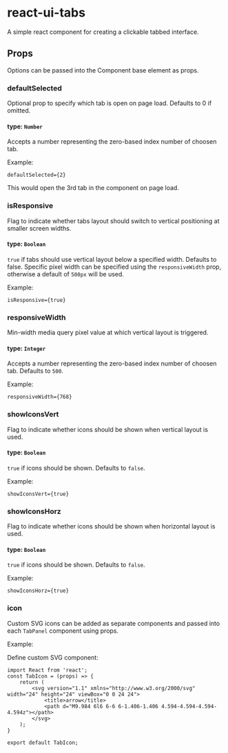 # react-ui-tabs
A simple react component for creating a clickable tabbed interface.

## Props
Options can be passed into the Component base element as props.

### defaultSelected
Optional prop to specify which tab is open on page load. Defaults to 0 if omitted.
#### type:  `Number`
Accepts a number representing the zero-based index number of choosen tab.

Example:
```
defaultSelected={2}
```

This would open the 3rd tab in the component on page load.

### isResponsive
Flag to indicate whether tabs layout should switch to vertical positioning at smaller screen widths.

#### type:  `Boolean`
`true` if tabs should use vertical layout below a specified width. Defaults to false. Specific pixel width can be specified using the `responsiveWidth` prop, otherwise a default of `500px` will be used.

Example:
```
isResponsive={true}
```

### responsiveWidth
Min-width media query pixel value at which vertical layout is triggered.

#### type:  `Integer`
Accepts a number representing the zero-based index number of choosen tab. Defaults to `500`.

Example:
```
responsiveWidth={768}
```

### showIconsVert
Flag to indicate whether icons should be shown when vertical layout is used.

#### type:  `Boolean`
`true` if icons should be shown. Defaults to `false`.

Example:
```
showIconsVert={true}
```

### showIconsHorz
Flag to indicate whether icons should be shown when horizontal layout is used.

#### type:  `Boolean`
`true` if icons should be shown. Defaults to `false`.

Example:
```
showIconsHorz={true}
```


### icon
Custom SVG icons can be added as separate components and passed into each `TabPanel` component using props.

Example:

Define custom SVG component:

```
import React from 'react';
const TabIcon = (props) => {
    return (
        <svg version="1.1" xmlns="http://www.w3.org/2000/svg" width="24" height="24" viewBox="0 0 24 24">
            <title>arrow</title>
            <path d="M9.984 6l6 6-6 6-1.406-1.406 4.594-4.594-4.594-4.594z"></path>
        </svg>
    );
}

export default TabIcon;
```

